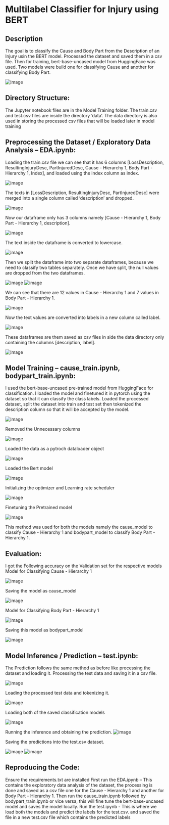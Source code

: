 # Multilabel Classifier for Injury using BERT
## Description 
The goal is to classify the Cause and Body Part from the Description of an Injury usin the BERT model.
Processed the dataset and saved them in a csv file. Then for training, bert-base-uncased model from HuggingFace was used.
Two models were build one for classifying Cause and another for classifying Body Part. 

![image](https://github.com/Gowtham58/Multilabel-Classifier-for-Injury/assets/75661938/26bf4923-12eb-4a62-8356-22eb2384587a)

## Directory Structure:
 
The Jupyter notebook files are in the Model Training folder. The train.csv and test.csv files are inside the directory ‘data’. The data directory is also used in storing the processed csv files that will be loaded later in model training

## Preprocessing the Dataset / Exploratory Data Analysis – EDA.ipynb:
Loading the train.csv file we can see that it has 6 columns [LossDescription, ResultingInjuryDesc, PartInjuredDesc, Cause - Hierarchy 1, Body Part - Hierarchy 1, Index], and loaded using the index column as index. 

![image](https://github.com/Gowtham58/Multilabel-Classifier-for-Injury/assets/75661938/340cf37a-b3c9-45cf-a157-1c2927b5a97b)


The texts in [LossDescription, ResultingInjuryDesc, PartInjuredDesc] were merged into a single column called ‘description’ and dropped.

![image](https://github.com/Gowtham58/Multilabel-Classifier-for-Injury/assets/75661938/343ad528-7027-459c-83bb-a6f3214afb26)

Now our dataframe only has 3 columns namely [Cause - Hierarchy 1, Body Part - Hierarchy 1, description].

![image](https://github.com/Gowtham58/Multilabel-Classifier-for-Injury/assets/75661938/87b8bfcc-caa6-48cf-96af-0c20d13708b2)


The text inside the dataframe is converted to lowercase.

![image](https://github.com/Gowtham58/Multilabel-Classifier-for-Injury/assets/75661938/baaf4c88-968d-483d-b75c-e38e7375c4ce)


Then we split the dataframe into two separate dataframes, because we need to classify two tables separately. 
Once we have split, the null values are dropped from the two dataframes.

![image](https://github.com/Gowtham58/Multilabel-Classifier-for-Injury/assets/75661938/03fa9d7f-c810-4935-825c-16fb7445266b)
![image](https://github.com/Gowtham58/Multilabel-Classifier-for-Injury/assets/75661938/714cff31-916e-4b8d-a972-cf8285e59900)

We can see that there are 12 values in Cause - Hierarchy 1 and 7 values in Body Part - Hierarchy 1.

![image](https://github.com/Gowtham58/Multilabel-Classifier-for-Injury/assets/75661938/59722eb6-26b3-4daa-8f12-6637c1aad49d)

Now the text values are converted into labels in a new column called label.

![image](https://github.com/Gowtham58/Multilabel-Classifier-for-Injury/assets/75661938/09a21981-f9d7-495d-b39a-a6ddeac78cdc)

These dataframes are them saved as csv files in side the data directory only containing the columns [description, label].

![image](https://github.com/Gowtham58/Multilabel-Classifier-for-Injury/assets/75661938/82f6c6d9-6f5c-4912-9c73-851d67a09c32)

## Model Training – cause_train.ipynb, bodypart_train.ipynb:
I used the bert-base-uncased pre-trained model from HuggingFace for classification. I loaded the model and finetuned it in pytorch using the dataset so that it can classify the class labels.
Loaded the processed dataset, split the dataset into train and test set then tokenized the description column so that it will be accepted by the model.

![image](https://github.com/Gowtham58/Multilabel-Classifier-for-Injury/assets/75661938/02c9bc0f-88e9-45d4-a3f4-0ac6ef15b25f)

Removed the Unnecessary columns

![image](https://github.com/Gowtham58/Multilabel-Classifier-for-Injury/assets/75661938/a0b9cc90-553d-4285-a36d-723c292751d3)

 
Loaded the data as a pytroch dataloader object

![image](https://github.com/Gowtham58/Multilabel-Classifier-for-Injury/assets/75661938/e0c83117-7247-4952-a7b9-668d096ac23a)


Loaded the Bert model

![image](https://github.com/Gowtham58/Multilabel-Classifier-for-Injury/assets/75661938/21f7a618-7185-45b7-bf64-aaeec9ec1a81)

 
Initializing the optimizer and Learning rate scheduler

![image](https://github.com/Gowtham58/Multilabel-Classifier-for-Injury/assets/75661938/4ab8a80c-2a37-4a06-8d92-c5cbc0abac33)

Finetuning the Pretrained model

![image](https://github.com/Gowtham58/Multilabel-Classifier-for-Injury/assets/75661938/76dd3415-40d5-4b27-a2aa-df64439a0421)

This method was used for both the models namely the cause_model to classify Cause - Hierarchy 1 and bodypart_model to classify Body Part - Hierarchy 1.

## Evaluation:
I got the Following accuracy on the Validation set for the respective models
Model for Classifying Cause - Hierarchy 1

![image](https://github.com/Gowtham58/Multilabel-Classifier-for-Injury/assets/75661938/05194444-fe54-4748-bc02-672a71f07127)

 
Saving the model as cause_model

![image](https://github.com/Gowtham58/Multilabel-Classifier-for-Injury/assets/75661938/03f47ed1-c642-4245-a546-8f578a884a77)

 
Model for Classifying Body Part - Hierarchy 1

![image](https://github.com/Gowtham58/Multilabel-Classifier-for-Injury/assets/75661938/aeda4669-9366-4551-b773-589e89ed1c22)

 
Saving this model as bodypart_model

![image](https://github.com/Gowtham58/Multilabel-Classifier-for-Injury/assets/75661938/403ebffd-4680-4046-8b81-4abc7fa85655)

 

## Model Inference / Prediction – test.ipynb:

The Prediction follows the same method as before like processing the dataset and loading it.
Processing the test data and saving it in a csv file.

![image](https://github.com/Gowtham58/Multilabel-Classifier-for-Injury/assets/75661938/93a0c522-39f7-48c1-9ba3-62aebc382f61)

 
Loading the processed test data and tokenizing it.

![image](https://github.com/Gowtham58/Multilabel-Classifier-for-Injury/assets/75661938/23b43d5c-017e-471e-8717-4cc23e15a80a)

 
Loading both of the saved classification models

![image](https://github.com/Gowtham58/Multilabel-Classifier-for-Injury/assets/75661938/debc2e60-4506-42ce-b994-87da7f4dff92)

Running the inference and obtaining the prediction.
![image](https://github.com/Gowtham58/Multilabel-Classifier-for-Injury/assets/75661938/71fe2ed1-311b-40cc-bdc0-adb213d7e72d)

 
Saving the predictions into the test.csv dataset.

![image](https://github.com/Gowtham58/Multilabel-Classifier-for-Injury/assets/75661938/d83515f4-05e6-4ecb-b0c3-d1e363d5802b)
![image](https://github.com/Gowtham58/Multilabel-Classifier-for-Injury/assets/75661938/e7dd00c2-4740-415f-8eb6-3b5eaee4e87a)

 
 
## Reproducing the Code:
Ensure the requirements.txt are installed
First run the EDA.ipynb – This contains the exploratory data analysis of the dataset, the processing is done and saved as a csv file one for the Cause - Hierarchy 1 and another for Body Part - Hierarchy 1.
Then run the cause_train.ipynb followed by bodypart_train.ipynb or vice versa, this will fine tune the bert-base-uncased model and saves the model locally.
Run the test.ipynb  - This is where we load both the models and predict the labels for the test.csv. and saved the file in a new test.csv file which contains the predicted labels

